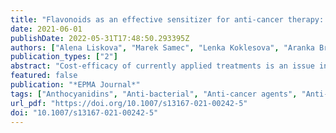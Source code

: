 ```yaml
---
title: "Flavonoids as an effective sensitizer for anti-cancer therapy: insights into multi-faceted mechanisms and applicability towards individualized patient profiles"
date: 2021-06-01
publishDate: 2022-05-31T17:48:50.293395Z
authors: ["Alena Liskova", "Marek Samec", "Lenka Koklesova", "Aranka Brockmueller", "Kevin Zhai", "Basma Abdellatif", "Manaal Siddiqui", "Kamil Biringer", "Erik Kudela", "Martin Pec", "Laura Kate Gadanec", "Miroslava Šudomová", "Sherif T. S. Hassan", "Anthony Zulli", "Mehdi Shakibaei", "Frank A. Giordano", "Dietrich Büsselberg", "Olga Golubnitschaja", "Peter Kubatka"]
publication_types: ["2"]
abstract: "Cost-efficacy of currently applied treatments is an issue in overall cancer management challenging healthcare and causing tremendous economic burden to societies around the world. Consequently, complex treatment models presenting concepts of predictive diagnostics followed by targeted prevention and treatments tailored to the personal patient profiles earn global appreciation as benefiting the patient, healthcare economy, and the society at large. In this context, application of flavonoids as a spectrum of compounds and their nano-technologically created derivatives is extensively under consideration, due to their multi-faceted anti-cancer effects applicable to the overall cost-effective cancer management, primary, secondary, and even tertiary prevention. This article analyzes most recently updated data focused on the potent capacity of flavonoids to promote anti-cancer therapeutic effects and interprets all the collected research achievements in the frame-work of predictive, preventive, and personalized (3P) medicine. Main pillars considered are:"
featured: false
publication: "*EPMA Journal*"
tags: ["Anthocyanidins", "Anti-bacterial", "Anti-cancer agents", "Anti-inflammation", "Anti-viral", "Chalcones", "Chemotherapy", "COVID-19", "Disease management", "Drug-sensitizing effect", "Flavanols", "Flavanones", "Flavones", "Flavonoids", "Flavonols", "Health economy", "Health policy", "Immunotherapy", "Isoflavonoids", "Nano-carrier delivery", "Phytochemicals", "Predictive preventive personalized medicine (3PM/PPPM)", "Radiotherapy", "Signalling pathways", "Targeted therapy", "Therapy efficacy", "Therapy resistance"]
url_pdf: "https://doi.org/10.1007/s13167-021-00242-5"
doi: "10.1007/s13167-021-00242-5"
---
```


